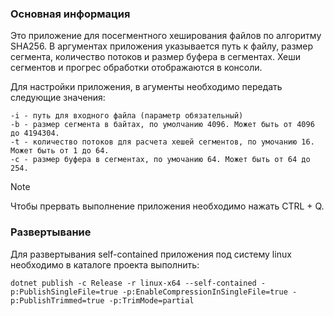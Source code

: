 ### Основная информация
Это приложение для посегментного хеширования файлов по алгоритму SHA256.
В аргументах приложения указывается путь к файлу, размер сегмента, количество потоков и размер буфера в сегментах. Хеши сегментов и прогрес обработки отображаются в консоли.

Для настройки приложения, в агументы необходимо передать следующие значения:
```
-i - путь для входного файла (параметр обязательный)
-b - размер сегмента в байтах, по умолчанию 4096. Может быть от 4096 до 4194304.
-t - количество потоков для расчета хешей сегментов, по умочанию 16. Может быть от 1 до 64.
-с - размер буфера в сегментах, по умочанию 64. Может быть от 64 до 254.
```
> [!NOTE]
> Чтобы прервать выполнение приложения необходимо нажать CTRL + Q.

### Развертывание
Для развертывания self-contained приложения под систему linux необходимо в каталоге проекта выполнить:
```
dotnet publish -c Release -r linux-x64 --self-contained -p:PublishSingleFile=true -p:EnableCompressionInSingleFile=true -p:PublishTrimmed=true -p:TrimMode=partial
```
